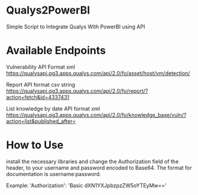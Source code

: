 # Qualys2PowerBI
Simple Script to Integrate Qualys With PowerBI using API

# Available Endpoints
Vulnerability API Format xml
https://qualysapi.qg3.apps.qualys.com/api/2.0/fo/asset/host/vm/detection/

Report API format csv string
https://qualysapi.qg3.apps.qualys.com/api/2.0/fo/report/?action=fetch&id=4337431

List knowledge by date API format xml
https://qualysapi.qg3.apps.qualys.com/api/2.0/fo/knowledge_base/vuln/?action=list&published_after=<AAAA-MM-DD>

# How to Use
install the necessary libraries and change the Authorization field of the header, to your username and password encoded to Base64. The format for documentation is username:password.

Example:
'Authorization': 'Basic dXN1YXJpbzpzZW5oYTEyMw=='


